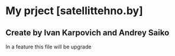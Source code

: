 # My prject [satellittehno.by]
## Create by Ivan Karpovich and Andrey Saiko

In a feature this file will be upgrade

